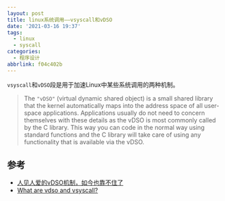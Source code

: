 ```yaml
---
layout: post
title: linux系统调用——vsyscall和vDSO
date: '2021-03-16 19:37'
tags:
  - linux
  - syscall
categories:
  - 程序设计
abbrlink: f04c402b
---
```


`vsyscall`和`vDSO`段是用于加速Linux中某些系统调用的两种机制。

> The `"vDSO"` (virtual dynamic shared object) is a small shared library
that the kernel automatically maps into the address space of all user-space applications.  Applications usually do not need to concern themselves with these details as the vDSO is most commonly called by the C library.  This way you can code in the normal way using standard functions and the C library will take care of using any functionality that is available via the vDSO.

<!--more-->


## 参考

- [人见人爱的vDSO机制，如今也靠不住了](https://cloud.tencent.com/developer/article/1073909)
- [What are vdso and vsyscall?](https://stackoverflow.com/questions/19938324/what-are-vdso-and-vsyscall)
